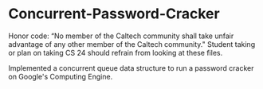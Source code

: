# Concurrent-Password-Cracker

Honor code: “No member of the Caltech community shall take unfair advantage of any other member of the Caltech community." Student taking or plan on taking CS 24 should refrain from looking at these files.

Implemented a concurrent queue data structure to run a password cracker on Google's Computing Engine.
